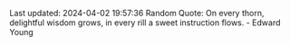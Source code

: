 Last updated: 2024-04-02 19:57:36
Random Quote: On every thorn, delightful wisdom grows, in every rill a sweet instruction flows. - Edward Young
